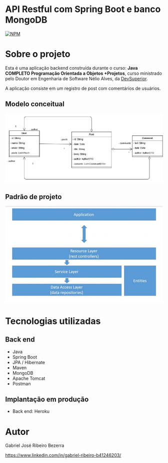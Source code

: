 #  API Restful com Spring Boot e banco MongoDB
[![NPM](https://img.shields.io/npm/l/react)](https://github.com/gabrielribeirojb/workshop-spring-boot-mongodb/blob/main/LICENSE) 

# Sobre o projeto

Esta é uma aplicação backend construída durante o curso: **Java COMPLETO Programação Orientada a Objetos +Projetos**, curso ministrado pelo Doutor em Engenharia de Software Nélio Alves, da [DevSuperior](https://devsuperior.com "Site da DevSuperior").

A aplicação consiste em um registro de post com comentários de usuários.

## Modelo conceitual
![Modelo Conceitual](https://github.com/gabrielribeirojb/itens-para-readme/blob/main/assets/02-mongodb-project/01-ProjetoMongoDBModeloConceitual.png)

## Padrão de projeto
![Padrao Projeto](https://github.com/gabrielribeirojb/itens-para-readme/blob/main/assets/01-course-springboot-java-11/padrao-projeto.jpeg)

# Tecnologias utilizadas
## Back end
- Java
- Spring Boot
- JPA / Hibernate
- Maven
- MongoDB
- Apache Tomcat
- Postman
## Implantação em produção
- Back end: Heroku

# Autor

Gabriel José Ribeiro Bezerra

https://www.linkedin.com/in/gabriel-ribeiro-b41246203/
